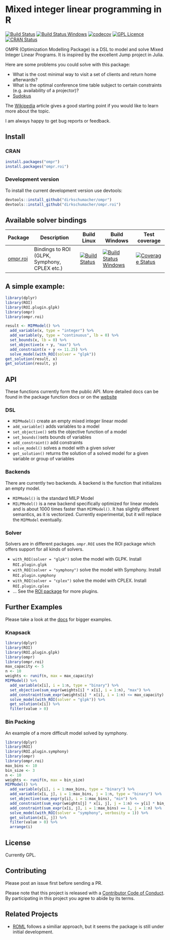 # Mixed integer linear programming in R

[![Build Status](https://travis-ci.org/dirkschumacher/ompr.svg?branch=master)](https://travis-ci.org/dirkschumacher/ompr)
[![Build Status Windows](https://ci.appveyor.com/api/projects/status/github/dirkschumacher/ompr?branch=master&svg=true)](https://ci.appveyor.com/project/dirkschumacher/ompr)
[![codecov](https://codecov.io/gh/dirkschumacher/ompr/branch/master/graph/badge.svg)](https://codecov.io/gh/dirkschumacher/ompr)
[![GPL Licence](https://badges.frapsoft.com/os/gpl/gpl.svg?v=103)](https://opensource.org/licenses/GPL-3.0/)
[![CRAN Status](http://www.r-pkg.org/badges/version/ompr)](https://cran.r-project.org/package=ompr)

OMPR (Optimization Modelling Package) is a DSL to model and solve Mixed Integer Linear Programs. It is inspired by the excellent Jump project in Julia.

Here are some problems you could solve with this package:
  * What is the cost minimal way to visit a set of clients and return home afterwards?
  * What is the optimal conference time table subject to certain constraints (e.g. availability of a projector)?
  * [Sudokus](https://github.com/dirkschumacher/r-sudoku)
  
The [Wikipedia](https://en.wikipedia.org/wiki/Integer_programming) article gives a good starting point if you would like to learn more about the topic.

I am always happy to get bug reports or feedback. 

## Install

### CRAN

```R 
install.packages("ompr")
install.packages("ompr.roi")
```

### Development version

To install the current development version use devtools:

```R 
devtools::install_github("dirkschumacher/ompr")
devtools::install_github("dirkschumacher/ompr.roi")
```

## Available solver bindings

Package | Description | Build Linux | Build Windows | Test coverage
--- | --- | --- | --- | --- 
[ompr.roi](https://github.com/dirkschumacher/ompr.roi) | Bindings to ROI (GLPK, Symphony, CPLEX etc.) | [![Build Status](https://travis-ci.org/dirkschumacher/ompr.roi.svg?branch=master)](https://travis-ci.org/dirkschumacher/ompr.roi) | [![Build Status Windows](https://ci.appveyor.com/api/projects/status/github/dirkschumacher/ompr-roi?branch=master&svg=true)](https://ci.appveyor.com/project/dirkschumacher/ompr-roi) | [![Coverage Status](https://coveralls.io/repos/github/dirkschumacher/ompr.roi/badge.svg?branch=master)](https://coveralls.io/github/dirkschumacher/ompr.roi?branch=master)


## A simple example:

```R
library(dplyr)
library(ROI)
library(ROI.plugin.glpk)
library(ompr)
library(ompr.roi)

result <- MIPModel() %>%
  add_variable(x, type = "integer") %>%
  add_variable(y, type = "continuous", lb = 0) %>%
  set_bounds(x, lb = 0) %>%
  set_objective(x + y, "max") %>%
  add_constraint(x + y <= 11.25) %>%
  solve_model(with_ROI(solver = "glpk")) 
get_solution(result, x)
get_solution(result, y)
```

## API

These functions currently form the public API. More detailed docs can be found in the package function docs or on the [website](https://dirkschumacher.github.io/ompr)

### DSL
* `MIPModel()` create an empty mixed integer linear model
* `add_variable()` adds variables to a model
* `set_objective()` sets the objective function of a model
* `set_bounds()`sets bounds of variables
* `add_constraint()` add constraints
* `solve_model()` solves a model with a given solver
* `get_solution()` returns the solution of a solved model for a given variable or group of variables

### Backends

There are currently two backends. A backend is the function that initializes an empty model. 

* `MIPModel()` is the standard MILP Model
* `MILPModel()` is a new backend specifically optimized for linear models and is about 1000 times faster than `MIPModel()`. It has slightly different semantics, as it is vectorized. Currently experimental, but it will replace the `MIPModel` eventually.

### Solver

Solvers are in different packages. `ompr.ROI` uses the ROI package which offers support for all kinds of solvers.

* `with_ROI(solver = "glpk")` solve the model with GLPK. Install `ROI.plugin.glpk`
* `with_ROI(solver = "symphony")` solve the model with Symphony. Install `ROI.plugin.symphony`
* `with_ROI(solver = "cplex")` solve the model with CPLEX. Install `ROI.plugin.cplex`
* ... See the [ROI package](https://CRAN.R-project.org/package=ROI) for more plugins.

 
## Further Examples

Please take a look at the [docs](https://dirkschumacher.github.io/ompr/articles/index.html) for bigger examples.

### Knapsack

```R
library(dplyr)
library(ROI)
library(ROI.plugin.glpk)
library(ompr)
library(ompr.roi)
max_capacity <- 5
n <- 10
weights <- runif(n, max = max_capacity)
MIPModel() %>%
  add_variable(x[i], i = 1:n, type = "binary") %>%
  set_objective(sum_expr(weights[i] * x[i], i = 1:n), "max") %>%
  add_constraint(sum_expr(weights[i] * x[i], i = 1:n) <= max_capacity) %>%
  solve_model(with_ROI(solver = "glpk")) %>% 
  get_solution(x[i]) %>% 
  filter(value > 0)
```

### Bin Packing
An example of a more difficult model solved by symphony.

```R
library(dplyr)
library(ROI)
library(ROI.plugin.symphony)
library(ompr)
library(ompr.roi)
max_bins <- 10
bin_size <- 3
n <- 10
weights <- runif(n, max = bin_size)
MIPModel() %>%
  add_variable(y[i], i = 1:max_bins, type = "binary") %>%
  add_variable(x[i, j], i = 1:max_bins, j = 1:n, type = "binary") %>%
  set_objective(sum_expr(y[i], i = 1:max_bins), "min") %>%
  add_constraint(sum_expr(weights[j] * x[i, j], j = 1:n) <= y[i] * bin_size, i = 1:max_bins) %>%
  add_constraint(sum_expr(x[i, j], i = 1:max_bins) == 1, j = 1:n) %>%
  solve_model(with_ROI(solver = "symphony", verbosity = 1)) %>% 
  get_solution(x[i, j]) %>%
  filter(value > 0) %>%
  arrange(i)
```

## License

Currently GPL.

## Contributing

Please post an issue first before sending a PR.

Please note that this project is released with a [Contributor Code of Conduct](CONDUCT.md). By participating in this project you agree to abide by its terms.

## Related Projects

* [ROML](https://r-forge.r-project.org/projects/roml/) follows a similiar approach, but it seems the package is still under initial development.
